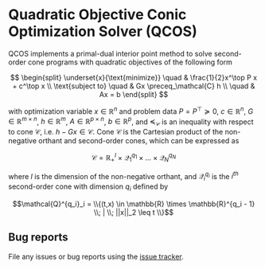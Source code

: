 # Quadratic Objective Conic Optimization Solver (QCOS)

QCOS implements a primal-dual interior point method to solve second-order cone programs with quadratic objectives of the following form

$$
  \begin{split}
      \underset{x}{\text{minimize}} 
      \quad & \frac{1}{2}x^\top P x + c^\top x \\
      \text{subject to} 
      \quad & Gx \preceq_\mathcal{C} h \\
      \quad & Ax = b
  \end{split}
$$


with optimization variable $x \in \mathbb{R}^n$ and problem data $P = P^\top \succeq 0$, $c \in \mathbb{R}^n$, $G \in \mathbb{R}^{m \times n}$, $h \in \mathbb{R}^m$, $A \in \mathbb{R}^{p \times n}$, $b \in \mathbb{R}^p$, and $\preceq_\mathcal{C}$ 
is an inequality with respect to cone $\mathcal{C}$, i.e. $h - Gx \in \mathcal{C}$. Cone $\mathcal{C}$ is the Cartesian product of the non-negative orthant and second-order cones, which can be expressed as

$$\mathcal{C} =  \mathbb{R}^l_+ \times \mathcal{Q}^{q_1}_1 \times \ldots \times \mathcal{Q}^{q_N}_N$$

where $l$ is the dimension of the non-negative orthant, and $\mathcal{Q}^{q_i}_i$ is the $i^{th}$ second-order cone with dimension $q_i$ defined by

$$\mathcal{Q}^{q_i}_i = \\{(t,x)  \in \mathbb{R} \times \mathbb{R}^{q_i - 1} \\; | \\; ||x||_2 \leq t \\}$$

## Bug reports

File any issues or bug reports using the [issue tracker](https://github.com/govindchari/qcos-python/issues).
